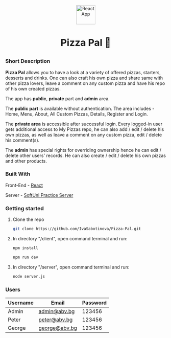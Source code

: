 <p align="center">
<img  src="https://github.com/IvaSabotinova/Pizza-Pal/assets/96121572/3c0d8595-deca-4d79-8027-1c55844d6665" alt="ReactApp" width="60px">
</p>

# <p align="center" style="font-size:30px;"><b>Pizza Pal :pizza:</b></p>


### Short Description

**Pizza Pal** allows you to have a look at a variety of offered pizzas, starters, desserts and drinks. One can also craft his own pizza and share same with other pizza lovers, leave a comment on any custom pizza and have his repo of his own created pizzas.

The app has **public**, **private** part and **admin** area.

The **public part** is available without authentication. The area includes - Home, Menu, About, All Custom Pizzas, Details, Register and Login.

The **private area** is accessible after successful login. Every logged-in user gets additional access to My Pizzas repo, he can also add / edit / delete his own pizzas, as well as leave a comment on any custom pizza, edit / delete his comment(s).

The **admin** has special rights for overriding ownership hence he can edit / delete other users' records. He can also create / edit / delete his own pizzas and other products.

### Built With

Front-End - [React](https://react.dev/)

Server - [SoftUni Practice Server](https://github.com/softuni-practice-server/softuni-practice-server)

### Getting started
1. Clone the repo
   ```sh
   git clone https://github.com/IvaSabotinova/Pizza-Pal.git
   ```
2. In directory "/client", open command terminal and run:
   ```sh
   npm install
   ```
 
   ```sh
   npm run dev
   ```
4. In directory "/server", open command terminal and run:
   ```sh
   node server.js
   ```
### Users

| Username  | Email |Password  | 
| ------------- | ------------- | ------------- | 
| Admin   | admin@abv.bg  |123456 | 
| Peter  | peter@abv.bg  |123456 | 
| George  | george@abv.bg  |123456 | 